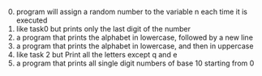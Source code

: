 0. program will assign a random number to the variable n each time it is executed
1. like task0 but prints only the last digit of the number
2. a program that prints the alphabet in lowercase, followed by a new line
3. a program that prints the alphabet in lowercase, and then in uppercase
4. like task 2 but Print all the letters except q and e
5. a program that prints all single digit numbers of base 10 starting from 0
